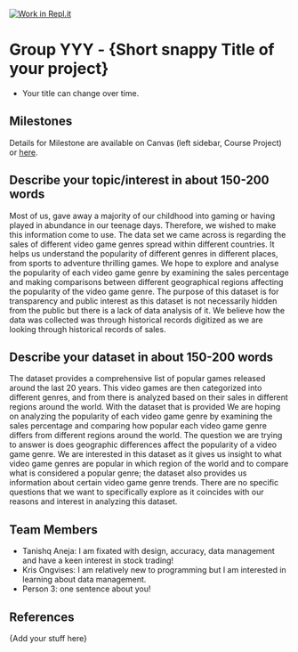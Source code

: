 [![Work in Repl.it](https://classroom.github.com/assets/work-in-replit-14baed9a392b3a25080506f3b7b6d57f295ec2978f6f33ec97e36a161684cbe9.svg)](https://classroom.github.com/online_ide?assignment_repo_id=312721&assignment_repo_type=GroupAssignmentRepo)
# Group YYY - {Short snappy Title of your project}

- Your title can change over time.

## Milestones

Details for Milestone are available on Canvas (left sidebar, Course Project) or [here](https://firas.moosvi.com/courses/data301/project/milestone01.html).

## Describe your topic/interest in about 150-200 words


Most of us, gave away a majority of our childhood into gaming or having played in abundance in our teenage days. Therefore, we wished to make this information come to use. The data set we came across is regarding the sales of different video game genres spread within different countries. It helps us understand the popularity of different genres in different places, from sports to adventure thrilling games. We hope to explore and analyse the popularity of each video game genre by examining the sales percentage and making comparisons between different  geographical regions affecting the popularity of the video game genre. The purpose of this dataset is for transparency and public interest as this dataset is not necessarily hidden from the public but there is a lack of data analysis of it. We believe how the data was collected was through historical records digitized as we are looking through historical records of sales. 


## Describe your dataset in about 150-200 words

The dataset provides a comprehensive list of popular games released around the last 20 years. This video games are then categorized into different genres, and from there is analyzed based on their sales in different regions around the world. With the dataset that is provided We are hoping on analyzing the popularity of each video game genre by examining the sales percentage and comparing how popular each video game genre differs from different regions around the world. The question we are trying to answer is does geographic differences affect the popularity of a video game genre. We are interested in this dataset as it gives us insight to what video game genres are popular in which region of the world and to compare what is considered a popular genre; the dataset also provides us information about certain video game genre trends. There are no specific questions that we want to specifically explore as it coincides with our reasons and interest in analyzing this dataset. 
## Team Members

- Tanishq Aneja: I am fixated with design, accuracy, data management and have a keen interest in stock trading!
- Kris Ongvises: I am relatively new to programming but I am interested in learning about data management.
- Person 3: one sentence about you!

## References

{Add your stuff here}
